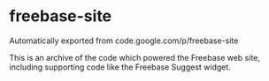# freebase-site
Automatically exported from code.google.com/p/freebase-site

This is an archive of the code which powered the Freebase web site, including supporting code like the Freebase Suggest widget.

